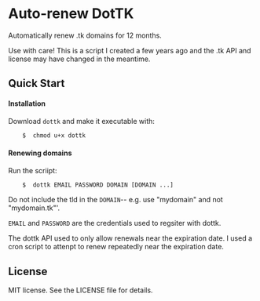 # Auto-renew DotTK

Automatically renew .tk domains for 12 months.

Use with care! This is a script I created a few years ago and the .tk API and license may have changed in the meantime.


## Quick Start

#### Installation
Download `dottk` and make it executable with:
~~~ bash
	$  chmod u+x dottk
~~~

#### Renewing domains
Run the scriipt:
~~~ bash
	$  dottk EMAIL PASSWORD DOMAIN [DOMAIN ...]
~~~

Do not include the tld in the `DOMAIN`-- e.g. use "mydomain" and not "mydomain.tk"'.

`EMAIL` and `PASSWORD` are the credentials used to regsiter with dottk.

The dottk API used to only allow renewals near the expiration date. I used a cron script to attenpt to renew repeatedly near the expiration date.


## License

MIT license. See the LICENSE file for details. 


